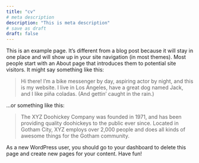 ```yaml
---
title: "cv"
# meta description
description: "This is meta description"
# save as draft
draft: false
---
```

<!-- <p>Akiva Jackson 
akivajackson@gmail.com 
857.218.0959


Summary  										      			             
Researcher with experience developing data analytics tools for organizations from neuroscience and psychology labs to nonprofits and schools. Experiential and former classroom educator for students between six and sixty, campers to PhD candidates. Leadership trainer committed to developing strong teams with an ethic of care and collaboration. 

Professional Experience											
Coding Bootcamp & Statistics Self-Study, Boston, MA		     			            June 2022-Present
•	Data Analysis with Python (freeCodeCamp): studied libraries including Numpy, Pandas, Matplotlib, Seaborn
•	Analyzing political polling, police violence and US public transport data using Python and Vega Altair
•	Website design: designed dynamic personal tutoring website and provide support for a therapist’s site
•	Statistics: Self-studying Econometrics: Methods and Applications (Erasmus University Rotterdam/Coursera), Mastering ‘Metrics from MIT’s Josh Angrist


Teacher & Community Organizer, Hillel Deutschland, Berlin, Germany 		                 October 2021-July 2022
Recipient of Princeton University Tiger Futures Service Fellowship 
•	Planned and ran over 120 events to foster European Jewish community, including teaching weekly bilingual Jewish education courses to undergraduate and graduate students in Berlin, Barcelona, & Amsterdam
•	Organized database for Ukraine relief effort, housed refugees and created integration programs
•	Developed spreadsheet tools for tracking funder outreach and participant demographics 

Database Manager & Leadership Trainer, Ramah Camps, Denver, CO	                                  June 2021-June 2022
•	Developed SQL-powered logistics database to organize 70 trips for >400 campers, personally led four outdoor leadership backpacking trips in the Colorado Rockies 
•	Taught leadership-development course to global network of staff based on independent research project

Literature Researcher, Boston, MA 						           January 2021-October 2021
•	Analyzed 188 books for project on organizational decision-making, developed leadership course

Teacher Resident, Dearborn STEM Academy, Roxbury, MA	        	                             July 2020-January 2021
•	Teacher for high-school video game design and social studies courses, while attending a full graduate-level pedagogy course-load in the evening at UMass Boston
•	Programmed Google Apps Script tools and database for tracking student participation and work
•	Conducted literature reviews on anti-racist teaching, from sociology of poverty to effective pedagogy tools

Co-Chair of Leader Trainer Committee, Princeton Outdoor Action, Princeton, NJ               March 2017-June 2020
•	Led and refined the largest single outdoor-orientation program in US. Responsible for leadership program, training ~90 new leaders yearly in soft skills & technical knowledge

Teaching Fellow, Generation Teach STEAM Academy, Boston, MA	             		            June-August 2019
•	Lead teacher (3 lessons per day) in English and Circus Arts for 41 students in extended-school-year program

Researcher, Central Coordinating Office for Refugee Integration, Darmstadt, Germany  	            July-August 2018
•	Collaborated with universities across Europe to write the first official report for the European Union Centre for Refugee Integration in Higher Education (EUCRITE)

Research Assistant, Steven Pinker Lab, Harvard University / Morality Lab, Boston College         Summer 2015, 2016
•	Devised psycholinguistic analyses for victim blaming studies and conducted literature reviews on empathy

Education  										      			            
Princeton University, Princeton NJ		     	     		               	                       June 2020
Bachelor of Arts in Comparative Literature; Certificate in German Language and Culture
GPA: 3.74 | Honors: Department of German Book Prize for Excellence in German Studies 
Senior Thesis: Contradiction & Dichotomy: David Bergelson and Itzik Manger Confront the Bible 

Skills  											      			            
Languages: English (native), German, Hebrew, Yiddish (proficient), Spanish (conversational)
Technical skills: Python, SQL, R, Google Apps Script, Java, JS | Advanced Excel/VBA and Google Sheets | Salesforce | Wilderness First Responder Certification/CPR 
Coursework: Math-major track coursework (Number Theory, Linear Algebra), advanced physics, philosophy, sociology, anthropology, politics and language

</p>
 -->



<p>This is an example page. It&#8217;s different from a blog post because it will stay in one place and will show
up in your site navigation (in most themes). Most people start with an About page that introduces them to
potential site visitors. It might say something like this:</p>

<blockquote class="wp-block-quote">
<p>Hi there! I&#8217;m a bike messenger by day, aspiring actor by night, and this is my website. I live in Los
Angeles, have a great dog named Jack, and I like pi&#241;a coladas. (And gettin&#8217; caught in the rain.)
</p>
</blockquote>

<p>&#8230;or something like this:</p>

<blockquote class="wp-block-quote">
<p>The XYZ Doohickey Company was founded in 1971, and has been providing quality doohickeys to the public ever
since. Located in Gotham City, XYZ employs over 2,000 people and does all kinds of awesome things for the
Gotham community.</p>
</blockquote>

<p>As a new WordPress user, you should go to your dashboard to delete this
page and create new pages for your content. Have fun!</p>